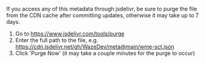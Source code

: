If you access any of this metadata through jsdelivr, be sure to purge the file from the CDN cache after committing updates, otherwise it may take up to 7 days.

1. Go to https://www.jsdelivr.com/tools/purge
2. Enter the full path to the file, e.g. https://cdn.jsdelivr.net/gh/WazeDev/meta@main/wme-sct.json
3. Click 'Purge Now' (it may take a couple minutes for the purge to occur)